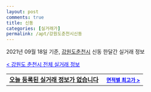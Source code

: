 ```yaml
---
layout: post
comments: true
title: 신동
categories: [실거래가]
permalink: /apt/강원도춘천시신동
---
```


2021년 09월 18일 기준, <a href="/apt/강원도춘천시">강원도춘천시</a> 신동 한달간 실거래 정보

<a style="color: blue;" href="/apt/강원도춘천시">< 강원도 춘천시 전체 실거래 정보</a>
<!---- start ---->
<table>
  <tr>
    <td colspan="4" style="font-weight: bold;"><a href="/apt/강원도춘천시신동{name_without_space}">오늘 등록된 실거래 정보가 없습니다</a> &nbsp;&nbsp;&nbsp; <a style="color: blue; font-size: smaller;" href="/apt/강원도춘천시신동{name_without_space}">면적별 최고가 ></a></td>
  </tr>
    
</table>
<!---- end ---->
    